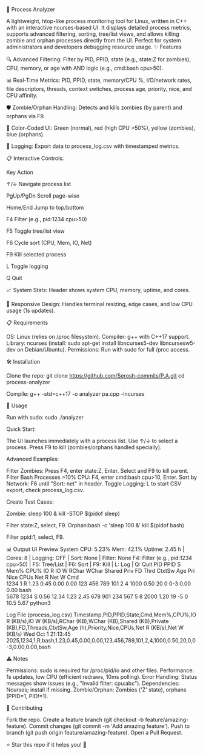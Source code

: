 🚀 Process Analyzer
   
A lightweight, htop-like process monitoring tool for Linux, written in C++ with an interactive ncurses-based UI. It displays detailed process metrics, supports advanced filtering, sorting, tree/list views, and allows killing zombie and orphan processes directly from the UI. Perfect for system administrators and developers debugging resource usage.
✨ Features

🔍 Advanced Filtering: Filter by PID, PPID, state (e.g., state:Z for zombies), CPU, memory, or age with AND logic (e.g., cmd:bash cpu>50).

📊 Real-Time Metrics: PID, PPID, state, memory/CPU %, I/O/network rates, file descriptors, threads, context switches, process age, priority, nice, and CPU affinity.

🛡️ Zombie/Orphan Handling: Detects and kills zombies (by parent) and orphans via F9.

🎨 Color-Coded UI: Green (normal), red (high CPU >50%), yellow (zombies), blue (orphans).

📝 Logging: Export data to process_log.csv with timestamped metrics.

📋 Interactive Controls:



Key
Action



↑/↓
Navigate process list


PgUp/PgDn
Scroll page-wise


Home/End
Jump to top/bottom


F4
Filter (e.g., pid:1234 cpu>50)


F5
Toggle tree/list view


F6
Cycle sort (CPU, Mem, IO, Net)


F9
Kill selected process


L
Toggle logging


Q
Quit



📈 System Stats: Header shows system CPU, memory, uptime, and cores.

🔄 Responsive Design: Handles terminal resizing, edge cases, and low CPU usage (1s updates).


📋 Requirements

OS: Linux (relies on /proc filesystem).
Compiler: g++ with C++17 support.
Library: ncurses (install: sudo apt-get install libncurses5-dev libncursesw5-dev on Debian/Ubuntu).
Permissions: Run with sudo for full /proc access.

🛠️ Installation

Clone the repo:
git clone https://github.com/Serosh-commits/P.A.git
cd process-analyzer


Compile:
g++ -std=c++17 -o analyzer pa.cpp -lncurses



🚀 Usage

Run with sudo:
sudo ./analyzer


Quick Start:

The UI launches immediately with a process list.
Use ↑/↓ to select a process.
Press F9 to kill (zombies/orphans handled specially).


Advanced Examples:

Filter Zombies: Press F4, enter state:Z, Enter. Select and F9 to kill parent.
Filter Bash Processes >10% CPU: F4, enter cmd:bash cpu>10, Enter.
Sort by Network: F6 until "Sort: net" in header.
Toggle Logging: L to start CSV export, check process_log.csv.


Create Test Cases:

Zombie: sleep 100 &
kill -STOP $(pidof sleep)

Filter state:Z, select, F9.
Orphan:bash -c 'sleep 100 &'
kill $(pidof bash)

Filter ppid:1, select, F9.



📊 Output
UI Preview
System CPU: 5.23% Mem: 42.1% Uptime: 2.45 h | Cores: 8 | Logging: OFF | Sort: None | Filter: None
F4: Filter (e.g., pid:1234 cpu>50) | F5: Tree/List | F6: Sort | F9: Kill | L: Log | Q: Quit
PID   PPID  S    Mem%  CPU%  IO R  IO W  RChar WChar Shared Priv  FD   Thrd CtxtSw Age  Pri  Nice CPUs  Net R Net W Cmd                  
1234  1     R    1.23  0.45  0.00 0.00  123   456   789   101   2    4    1000  0.50 20   0    0-3   0.00 0.00 bash                  
5678  1234  S    0.56  12.34 1.23 2.45  678   901   234   567   5    8    2000  1.20 19   -5   0     10.5 5.67 python3               

Log File (process_log.csv)
Timestamp,PID,PPID,State,Cmd,Mem%,CPU%,IO R (KB/s),IO W (KB/s),RChar (KB),WChar (KB),Shared (KB),Private (KB),FD,Threads,CtxtSw,Age (h),Priority,Nice,CPUs,Net R (KB/s),Net W (KB/s)
Wed Oct  1 21:13:45 2025,1234,1,R,bash,1.23,0.45,0.00,0.00,123,456,789,101,2,4,1000,0.50,20,0,0-3,0.00,0.00,bash

⚠️ Notes

Permissions: sudo is required for /proc/pid/io and other files.
Performance: 1s updates, low CPU (efficient redraws, 10ms polling).
Error Handling: Status messages show issues (e.g., "Invalid filter: cpu:abc").
Dependencies: Ncurses; install if missing.
Zombie/Orphan: Zombies ('Z' state), orphans (PPID=1, PID!=1).

🤝 Contributing

Fork the repo.
Create a feature branch (git checkout -b feature/amazing-feature).
Commit changes (git commit -m 'Add amazing feature').
Push to branch (git push origin feature/amazing-feature).
Open a Pull Request.

⭐ Star this repo if it helps you! 🚀
